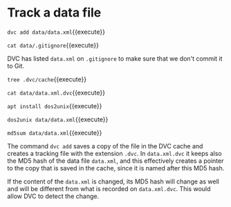 # Track a data file

`dvc add data/data.xml`{{execute}}

`cat data/.gitignore`{{execute}}

DVC has listed `data.xml` on `.gitignore` to make sure that we don't
commit it to Git.

`tree .dvc/cache`{{execute}}

`cat data/data.xml.dvc`{{execute}}

`apt install dos2unix`{{execute}}

`dos2unix data/data.xml`{{execute}}

`md5sum data/data.xml`{{execute}}

The command `dvc add` saves a copy of the file in the DVC cache and
creates a tracking file with the extension `.dvc`. In `data.xml.dvc`
it keeps also the MD5 hash of the data file `data.xml`, and this
effectively creates a pointer to the copy that is saved in the cache,
since it is named after this MD5 hash.

If the content of the `data.xml` is changed, its MD5 hash will change
as well and will be different from what is recorded on
`data.xml.dvc`. This would allow DVC to detect the change.
